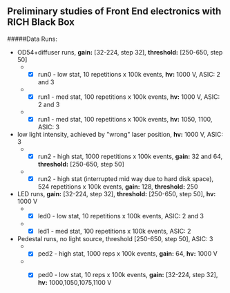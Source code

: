 ## Preliminary studies of Front End electronics with RICH Black Box
#####Data Runs:
* OD54+diffuser runs, **gain:** [32-224, step 32], **threshold:** [250-650, step 50]
  * - [x] run0 - low stat, 10 repetitions x 100k events, **hv:** 1000 V, ASIC: 2 and 3
  * - [x] run1 - med stat, 100 repetitions x 100k events, **hv:** 1000 V, ASIC: 2 and 3
  * - [x] run1 - med stat, 100 repetitions x 100k events, **hv:** 1050, 1100, ASIC: 3

* low light intensity, achieved by "wrong" laser position, **hv:** 1000 V, ASIC: 3
  * - [x] run2 - high stat, 1000 repetitions x 100k events, **gain:** 32 and 64, **threshold:** [250-650, step 50]
  * - [x] run2 - high stat (interrupted mid way due to hard disk space), 524 repetitions x 100k events, **gain:** 128, **threshold:** 250

* LED runs, **gain:** [32-224, step 32], **threshold:** [250-650, step 50], **hv:** 1000 V
  * - [x] led0 - low stat, 10 repetitions x 100k events, ASIC: 2 and 3
  * - [x] led1 - med stat, 100 repetitions x 100k events, ASIC: 2

* Pedestal runs, no light source, threshold [250-650, step 50], ASIC: 3
  * - [x] ped2 - high stat, 1000 reps x 100k events, **gain:** 64, **hv:** 1000 V
  * - [x] ped0 - low stat, 10 reps x 100k events, **gain:** [32-224, step 32], **hv:** 1000,1050,1075,1100 V


